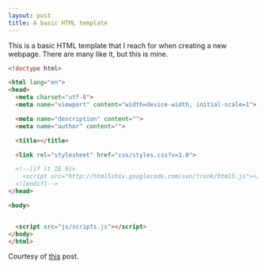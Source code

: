```yaml
---
layout: post
title: A basic HTML template
---
```


This is a basic HTML template that I reach for when creating a new webpage.
There are many like it, but this is mine.

```html
<!doctype html>

<html lang="en">
<head>
  <meta charset="utf-8">
  <meta name="viewport" content="width=device-width, initial-scale=1">

  <meta name="description" content="">
  <meta name="author" content="">

  <title></title>

  <link rel="stylesheet" href="css/styles.css?v=1.0">

  <!--[if lt IE 9]>
    <script src="http://html5shiv.googlecode.com/svn/trunk/html5.js"></script>
  <![endif]-->
</head>

<body>


  <script src="js/scripts.js"></script>
</body>
</html>
```

Courtesy of [this](http://www.sitepoint.com/a-basic-html5-template/) post.

